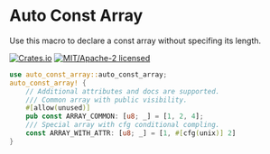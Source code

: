 # Auto Const Array

Use this macro to declare a const array without specifing its length.

[![Crates.io][crates-badge]][crates-url]
[![MIT/Apache-2 licensed][license-badge]][license-url]

[crates-badge]: https://img.shields.io/crates/v/auto_const_array.svg
[crates-url]: https://crates.io/crates/auto_const_array
[license-badge]: https://img.shields.io/crates/l/auto_const_array.svg
[license-url]: LICENSE-MIT

```rust
use auto_const_array::auto_const_array;
auto_const_array! {
    // Additional attributes and docs are supported.
    /// Common array with public visibility.
    #[allow(unused)]
    pub const ARRAY_COMMON: [u8; _] = [1, 2, 4];
    /// Special array with cfg conditional compling.
    const ARRAY_WITH_ATTR: [u8; _] = [1, #[cfg(unix)] 2]
}
```